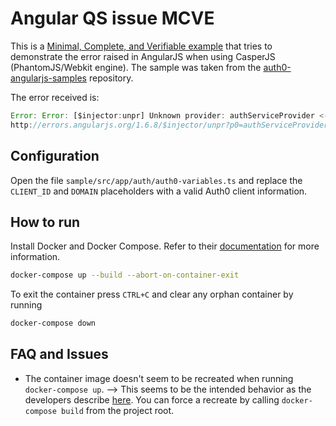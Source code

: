 # Angular QS issue MCVE
This is a [Minimal, Complete, and Verifiable example](https://stackoverflow.com/help/mcve) that tries to demonstrate the error raised in AngularJS when using CasperJS (PhantomJS/Webkit engine). The sample was taken from the [auth0-angularjs-samples](https://github.com/auth0-samples/auth0-angularjs-samples/tree/master/01-Login) repository.

The error received is:

```js
Error: Error: [$injector:unpr] Unknown provider: authServiceProvider <- authService
http://errors.angularjs.org/1.6.8/$injector/unpr?p0=authServiceProvider%20%3C-%20authService
```

## Configuration

Open the file `sample/src/app/auth/auth0-variables.ts` and replace the `CLIENT_ID` and `DOMAIN` placeholders with a valid Auth0 client information.

## How to run

Install Docker and Docker Compose. Refer to their [documentation](https://docs.docker.com/engine/installation/) for more information.

```sh
docker-compose up --build --abort-on-container-exit
```

To exit the container press `CTRL+C` and clear any orphan container by running

```sh
docker-compose down
```

## FAQ and Issues

- The container image doesn't seem to be recreated when running `docker-compose up`. --> This seems to be the intended behavior as the developers describe [here](https://github.com/docker/compose/issues/1487#issuecomment-107048571). You can force a recreate by calling `docker-compose build` from the project root.